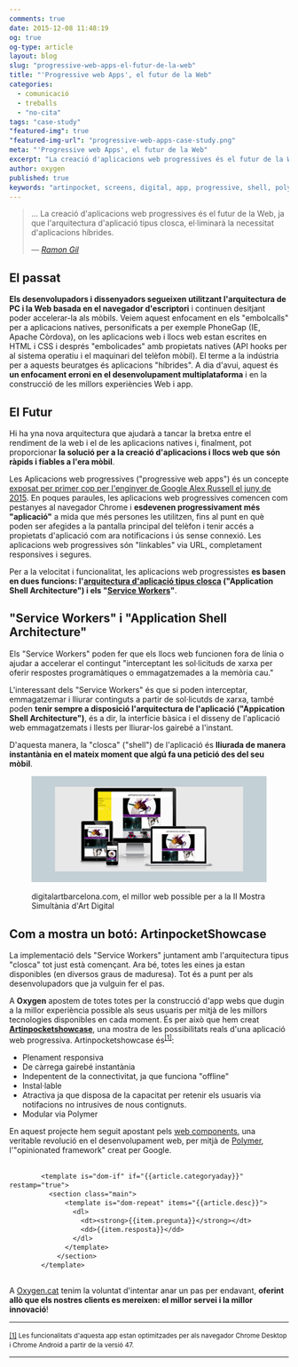 ```yaml
---
comments: true
date: 2015-12-08 11:48:19
og: true
og-type: article
layout: blog
slug: "progressive-web-apps-el-futur-de-la-web"
title: "'Progressive web Apps', el futur de la Web"
categories: 
  - comunicació
  - treballs
  - "no-cita"
tags: "case-study"
"featured-img": true
"featured-img-url": "progressive-web-apps-case-study.png"
meta: "'Progressive web Apps', el futur de la Web"
excerpt: "La creació d'aplicacions web progressives és el futur de la Web, ja que l'arquitectura d'aplicació tipus closca, el·liminarà la necessitat d'aplicacions híbrides."
author: oxygen
published: true
keywords: "artinpocket, screens, digital, app, progressive, shell, polymer, api, service, worker, chrome, push, notifications"
---
```


>... La creació d'aplicacions web progressives és el futur de la Web, ja que l'arquitectura d'aplicació tipus closca, el·liminarà la necessitat d'aplicacions híbrides.<footer>&mdash; <cite><a href="{{ page.url }}" title="{{ page.title }}">Ramon Gil</a></cite></footer>

## El passat

**Els desenvolupadors i dissenyadors segueixen utilitzant l'arquitectura de PC i la Web basada en el navegador d'escriptori** i continuen desitjant poder accelerar-la als mòbils. Veiem aquest enfocament en els "embolcalls" per a aplicacions natives, personificats a per exemple PhoneGap (IE, Apache Còrdova), on les aplicacions web i llocs web estan escrites en HTML i CSS i després "embolicades" amb propietats natives (API hooks per al sistema operatiu i el maquinari del telèfon mòbil). El terme a la indústria per a aquests beuratges és aplicacions "híbrides". A dia d'avui, aquest és **un enfocament erroni en el desenvolupament multiplataforma** i en la construcció de les millors experiències Web i app.

## El Futur

Hi ha yna nova arquitectura que ajudarà a tancar la bretxa entre el rendiment de la web i el de les aplicacions natives i, finalment, pot proporcionar **la solució per a la creació d'aplicacions i llocs web que són ràpids i fiables a l'era mòbil**.

Les Aplicacions web progressives ("progressive web apps") és un concepte [exposat per primer cop per l'enginyer de Google Alex Russell el juny de 2015](https://infrequently.org/2015/06/progressive-apps-escaping-tabs-without-losing-our-soul/ "Progressive Web Apps: Escaping Tabs Without Losing Our Soul &#8211; Infrequently Noted"). En poques paraules, les aplicacions web progressives comencen com pestanyes al navegador Chrome i **esdevenen progressivament més "aplicació"** a mida que més persones les utilitzen, fins al punt en què poden ser afegides a la pantalla principal del telèfon i tenir accés a propietats d'aplicació com ara notificacions i ús sense connexió. Les aplicacions web progressives són "linkables" via URL, completament responsives i segures.

Per a la velocitat i funcionalitat, les aplicacions web progressistes **es basen en dues funcions: l'[arquitectura d'aplicació tipus closca](https://developers.google.com/web/updates/2015/11/app-shell "Instant Loading Web Apps with An Application Shell Architecture") ("Application Shell Architecture") i els "[Service Workers](http://blog.chromium.org/2014/12/chrome-40-beta-powerful-offline-and.html "Chromium Blog: Chrome 40 Beta: Powerful Offline and Lightspeed Loading with Service Workers")"**.

## "Service Workers" i "Application Shell Architecture"

Els "Service Workers" poden fer que els llocs web funcionen fora de línia o ajudar a accelerar el contingut "interceptant les sol·licituds de xarxa per oferir respostes programàtiques o emmagatzemades a la memòria cau."

L'interessant dels "Service Workers" és que si poden interceptar, emmagatzemar i lliurar continguts a partir de sol·licutds de xarxa, també poden **tenir sempre a disposició l'arquitectura de l'aplicació ("Appication Shell Architecture")**, és a dir, la interfície bàsica i el disseny de l'aplicació web emmagatzemats i llests per lliurar-los gairebé a l'instant.

D'aquesta manera, la "closca" ("shell") de l'aplicació és **lliurada de manera instantània en el mateix moment que algú fa una petició des del seu mòbil**.


<figure class="hidden-xs hidden-sm ox_animate_when_almost_visible ox_right-to-left"><img src="/assets/img/progressive-web-apps-full-width-snapshot.png" /><figcaption><p>digitalartbarcelona.com, el millor web possible per a la II Mostra Simultània d'Art Digital</p></figcaption></figure>

## Com a mostra un botó: ArtinpocketShowcase

La implementació dels "Service Workers" juntament amb l'arquitectura tipus "closca" tot just està començant. Ara bé, totes les eines ja estan disponibles (en diversos graus de maduresa). Tot és a punt per als desenvolupadors que ja vulguin fer el pas.

A **Oxygen** apostem de totes totes per la construcció d'app webs que dugin a la millor experiència possible als seus usuaris per mitjà de les millors tecnologies disponibles en cada moment. És per això que hem creat **[Artinpocketshowcase](https://artinpocketshowcase.appspot.com/)**, una mostra de les possibilitats reals d'una aplicació web progressiva. Artinpocketshowcase és<sup><a href="#fn1" id="r1">[1]</a></sup>:

- Plenament responsiva
- De càrrega gairebé instantània
- Indepentent de la connectivitat, ja que funciona "offline"
- Instal·lable
- Atractiva ja que disposa de la capacitat per retenir els usuaris via notifacions no intrusives de nous contignuts.
- Modular via Polymer

En aquest projecte hem seguit apostant pels [web components](http://webcomponents.org/ "WebComponents.org"), una veritable revolució en el desenvolupament web, per mitjà de [Polymer](http://www.polymer-project.org/ "Welcome - Polymer"), l'"opinionated framework" creat per Google.

<pre>
  <code>
        &#60;template is="dom-if" if="&#123;&#123;article.categoryaday&#125;&#125;" restamp="true"&#62;
          &#60;section class="main"&#62;
              &#60;template is="dom-repeat" items="&#123;&#123;article.desc&#125;&#125;"&#62;
                &#60;dl&#62;
                  &#60;dt&#62;&#60;strong&#62;&#123;&#123;item.pregunta&#125;&#125;&#60;/strong&#62;&#60;/dt&#62;
                  &#60;dd&#62;&#123;&#123;item.resposta&#125;&#125;&#60;/dd&#62;
                &#60;/dl&#62;
              &#60;/template&#62;
            &#60;/section&#62;
        &#60;/template&#62;
  </code>
</pre>

A [Oxygen.cat](http://www.oxygen.cat/) tenim la voluntat d'intentar anar un pas per endavant, **oferint allò que els nostres clients es mereixen: el millor servei i la millor innovació**!

---

<section>
 <p id="fn1"><small><a href="#r1">[1]</a> Les funcionalitats d'aquesta app estan optimitzades per als navegador Chrome Desktop i Chrome Android a partir de la versió 47.</small></p>
</section>

---